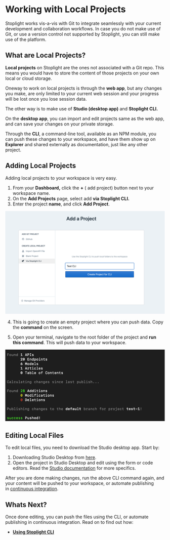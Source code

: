 # Working with Local Projects

Stoplight works vis-a-vis with Git to integrate seamlessly with your current development and collaboration workflows. In case you do not make use of Git, or use a version control not supported by Stoplight, you can still make use of the platform. 

## **What are Local Projects?**

**Local projects** on Stoplight are the ones not associated with a Git repo. This means you would have to store the content of those projects on your own local or cloud storage. 

Oneway to work on local projects is through the **web app**, but any changes you make, are only limited to your current web session and your progress will be lost once you lose session data. 

The other way is to make use of **Studio (desktop app)** and **Stoplight CLI.** 

On the **desktop app**, you can import and edit projects same as the web app, and can save your changes on your private storage. 

Through the **CLI**, a command-line tool, available as an NPM module, you can push these changes to your workspace, and have them show up on **Explorer** and shared externally as documentation, just like any other project. 

## **Adding Local Projects**

Adding local projects to your workspace is very easy. 

1. From your **Dashboard,** click the **+** ( add project) button next to your workspace name. 
2. On the **Add Projects** page, select add **via Stoplight CLI.**
3. Enter the project **name**, and click **Add Project**. 

  ![Local Projects](../assets/images/localprojects1.png)

4. This is going to create an empty project where you can push data. Copy the **command** on the screen.

5. Open your terminal, navigate to the root folder of the project and **run this command**. This will push data to your workspace. 

  ![Local Pro'jects](../assets/images/localprojects2.png)

## **Editing Local Files**

To edit local files, you need to download the Studio desktop app. Start by:

1. Downloading Studio Desktop from [here](https://stoplight.io/studio/).
2. Open the project in Studio Desktop and edit using the form or code editors. Read the [Studio documentation](https://meta.stoplight.io/docs/studio/) for more specifics.

After you are done making changes, run the above CLI command again, and your content will be pushed to your workspace, or automate publishing in [continuous integration](https://meta.stoplight.io/docs/platform/2.-workspaces/g.automating-publishing.md#continous-integration).

## Whats Next?

Once done editing, you can push the files using the CLI, or automate publishing in continuous integration. Read on to find out how: 

- **[Using Stoplight CLI](Stoplight-CLI.md)**
